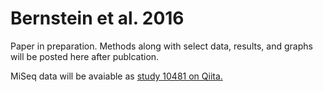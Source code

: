 # Bernstein et al. 2016
Paper in preparation. Methods along with select data, results, and graphs will be posted here after publcation. 

MiSeq data will be avaiable as [study 10481 on Qiita.](https://qiita.ucsd.edu/study/description/10481) 
